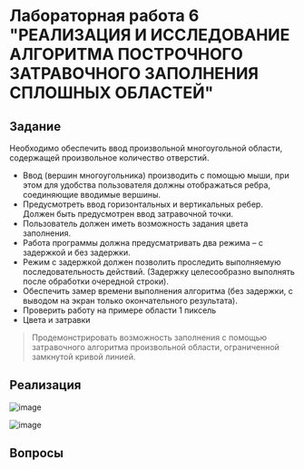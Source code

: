 # Лабораторная работа 6 "РЕАЛИЗАЦИЯ И ИССЛЕДОВАНИЕ АЛГОРИТМА ПОСТРОЧНОГО ЗАТРАВОЧНОГО  ЗАПОЛНЕНИЯ СПЛОШНЫХ ОБЛАСТЕЙ"

## Задание

Необходимо обеспечить ввод произвольной многоугольной области, содержащей произвольное количество отверстий. 
- Ввод (вершин многоугольника) производить с помощью мыши, при этом для удобства пользователя должны отображаться ребра, соединяющие вводимые вершины. 
- Предусмотреть ввод горизонтальных и вертикальных ребер. Должен быть предусмотрен ввод затравочной точки.
- Пользователь должен иметь возможность задания цвета заполнения.
- Работа программы должна предусматривать два режима – с задержкой и без задержки.
- Режим с задержкой должен позволить проследить выполняемую последовательность действий.
(Задержку целесообразно выполнять после обработки очередной строки).
- Обеспечить замер времени выполнения алгоритма (без задержки, с выводом на экран только окончательного результата).
- Проверить работу на примере области 1 пиксель
- Цвета и затравки

> Продемонстрировать возможность заполнения с помощью затравочного алгоритма произвольной области, ограниченной замкнутой кривой линией.

## Реализация

![image](https://user-images.githubusercontent.com/62243773/169666083-d8613872-4d60-499e-809a-836360ed1162.png)

![image](https://user-images.githubusercontent.com/62243773/170882670-758f3742-3171-4754-bbca-cf859634afa6.png)

## Вопросы

